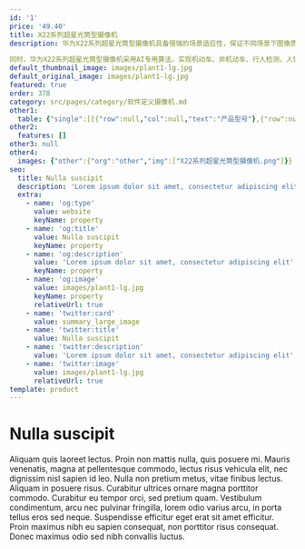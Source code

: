 ```yaml
---
id: '1'
price: '49.40'
title: X22系列超星光筒型摄像机
description: 华为X22系列超星光筒型摄像机具备很强的场景适应性，保证不同场景下图像质量。其优异的低照度，宽动态，强光抑制以及电压、温度等适应性，可满足城市各种气候下的图像质量，如晴天、阴雨天、下雪天、雾霾天，均能自动识别并调整画面，获取高清画质。

同时，华为X22系列超星光筒型摄像机采用AI专用算法，实现机动车、非机动车、行人检测，人体属性识别，密度分析等智能功能，广泛应用于各类态势感知场景。
default_thumbnail_image: images/plant1-lg.jpg
default_original_image: images/plant1-lg.jpg
featured: true
order: 378
category: src/pages/category/软件定义摄像机.md
other1: 
  table: {"single":[[{"row":null,"col":null,"text":"产品型号"},{"row":null,"col":null,"text":"X2221-I"}],[{"row":null,"col":null,"text":"图像传感器"},{"row":null,"col":null,"text":"1/1.8\" 200万像素逐行扫描CMOS"}],[{"row":null,"col":null,"text":"最大分辨率"},{"row":null,"col":null,"text":"1920×1080"}],[{"row":null,"col":null,"text":"低照度"},{"row":null,"col":null,"text":"支持"}],[{"row":null,"col":null,"text":"镜头焦距"},{"row":null,"col":null,"text":"2.8-12mm"}],[{"row":null,"col":null,"text":"补光方式"},{"row":null,"col":null,"text":"红外"}],[{"row":null,"col":null,"text":"宽动态"},{"row":null,"col":null,"text":"支持"}],[{"row":null,"col":null,"text":"智能分析"},{"row":null,"col":null,"text":"支持"}],[{"row":null,"col":null,"text":"电源"},{"row":null,"col":null,"text":"AC24V，PoE++(IEEE 802.3bt)"}]]}
other2:
  features: []
other3: null
other4:
  images: {"other":{"org":"other","img":["X22系列超星光筒型摄像机.png"]}}
seo:
  title: Nulla suscipit
  description: 'Lorem ipsum dolor sit amet, consectetur adipiscing elit'
  extra:
    - name: 'og:type'
      value: website
      keyName: property
    - name: 'og:title'
      value: Nulla suscipit
      keyName: property
    - name: 'og:description'
      value: 'Lorem ipsum dolor sit amet, consectetur adipiscing elit'
      keyName: property
    - name: 'og:image'
      value: images/plant1-lg.jpg
      keyName: property
      relativeUrl: true
    - name: 'twitter:card'
      value: summary_large_image
    - name: 'twitter:title'
      value: Nulla suscipit
    - name: 'twitter:description'
      value: 'Lorem ipsum dolor sit amet, consectetur adipiscing elit'
    - name: 'twitter:image'
      value: images/plant1-lg.jpg
      relativeUrl: true
template: product
---
```


# Nulla suscipit

Aliquam quis laoreet lectus. Proin non mattis nulla, quis posuere mi. Mauris venenatis, magna at pellentesque commodo, lectus risus vehicula elit, nec dignissim nisl sapien id leo. Nulla non pretium metus, vitae finibus lectus. Aliquam in posuere risus. Curabitur ultrices ornare magna porttitor commodo. Curabitur eu tempor orci, sed pretium quam. Vestibulum condimentum, arcu nec pulvinar fringilla, lorem odio varius arcu, in porta tellus eros sed neque. Suspendisse efficitur eget erat sit amet efficitur. Proin maximus nibh eu sapien consequat, non porttitor risus consequat. Donec maximus odio sed nibh convallis luctus.